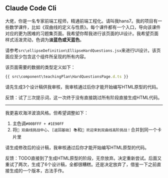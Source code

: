 ## Claude Code Cli

大佬，你是一名专家前端工程师，精通前端工程化。请叫我hans7。我的项目有一些数学课件，比如《双曲线的定义与性质》。每个课件都有一个入口，导向该课件对应的更为困难的习题集页面。我希望你帮我进行该页面的UI设计。我希望页面样式活泼灵动，色调为**淡蓝色或天蓝色**。

请参考`src\ellipseDefinition\EllipseHardQuestions.jsx`来进行UI设计。该页面应至少包含这个组件所呈现的所有内容。

该页面需要的数据的类型定义如下：

```ts
{{ src\component\teachingPlan\HardQuestionsPage.d.ts }}
```

请先生成3个设计稿供我审核，我审核通过后你才能开始编写HTML原型的代码。

反馈：试了三次提示词，这一次终于没有直接跳过所有阶段直接生成HTML代码。

---

我更喜欢海洋波浪风格。但希望调整如下：

1. 主色调`#00BFFF + #1E90FF`
2. 将`🌊 双曲线挑战中心`、`[返回基础] 📚`和`💫 欢迎来到双曲线高阶挑战！`合并到同一个卡片里

请生成修改后的设计稿，我审核通过后你才能开始编写HTML原型的代码。

反馈：TODO直接到了生成HTML原型的阶段，无奈放弃。决定重新尝试。后面又重试了两次，生成了6个设计稿，全都很糟糕。还是决定放弃了，借鉴一下之前直接生成的一个版本，古法手作。
